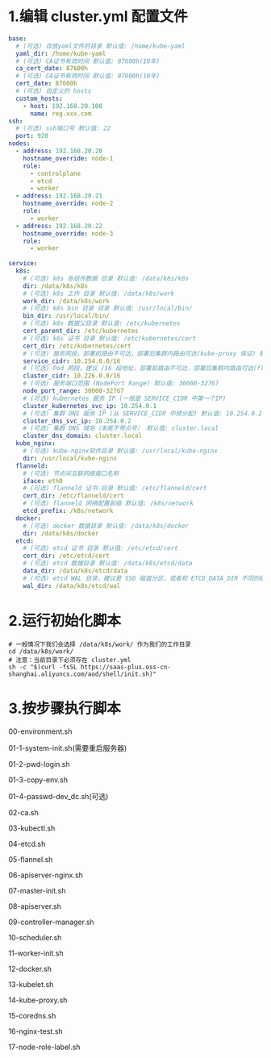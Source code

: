 # 1.编辑 cluster.yml 配置文件
```yaml
base:
  # (可选) 存放yaml文件的目录 默认值: /home/kube-yaml
  yaml_dir: /home/kube-yaml
  # (可选) CA证书有效时间 默认值: 87600h(10年)
  ca_cert_date: 87600h
  # (可选) CA证书有效时间 默认值: 87600h(10年)
  cert_date: 87600h
  # (可选) 自定义的 hosts
  custom_hosts:
    - host: 192.168.20.100
      name: reg.xxx.com
ssh:
  # (可选) ssh端口号 默认值: 22
  port: 920
nodes:
  - address: 192.168.20.20
    hostname_override: node-1
    role:
      - controlplane
      - etcd
      - worker
  - address: 192.168.20.21
    hostname_override: node-2
    role:
      - worker
  - address: 192.168.20.22
    hostname_override: node-3
    role:
      - worker
      
service:
  k8s:
    # (可选) k8s 各组件数据 目录 默认值: /data/k8s/k8s
    dir: /data/k8s/k8s
    # (可选) k8s 工作 目录 默认值: /data/k8s/work
    work_dir: /data/k8s/work
    # (可选) k8s bin 目录 目录 默认值: /usr/local/bin/
    bin_dir: /usr/local/bin/
    # (可选) k8s 数据父目录 默认值: /etc/kubernetes
    cert_parent_dir: /etc/kubernetes
    # (可选) k8s 证书 目录 默认值: /etc/kubernetes/cert
    cert_dir: /etc/kubernetes/cert
    # (可选) 服务网段，部署前路由不可达，部署后集群内路由可达(kube-proxy 保证) 默认值: 10.254.0.0/16
    service_cidr: 10.254.0.0/16
    # (可选) Pod 网段，建议 /16 段地址，部署前路由不可达，部署后集群内路由可达(flanneld 保证) 默认值: 10.226.0.0/16
    cluster_cidr: 10.226.0.0/16
    # (可选) 服务端口范围 (NodePort Range) 默认值: 30000-32767
    node_port_range: 30000-32767
    # (可选) kubernetes 服务 IP (一般是 SERVICE_CIDR 中第一个IP)
    cluster_kubernetes_svc_ip: 10.254.0.1
    # (可选) 集群 DNS 服务 IP (从 SERVICE_CIDR 中预分配) 默认值: 10.254.0.2
    cluster_dns_svc_ip: 10.254.0.2
    # (可选) 集群 DNS 域名（末尾不带点号） 默认值: cluster.local
    cluster_dns_domain: cluster.local
  kube_nginx:
    # (可选) kube-nginx软件目录 默认值: /usr/local/kube-nginx
    dir: /usr/local/kube-nginx
  flanneld:
    # (可选) 节点间互联网络接口名称
    iface: eth0
    # (可选) flanneld 证书 目录 默认值: /etc/flanneld/cert
    cert_dir: /etc/flanneld/cert
    # (可选) flanneld 网络配置前缀 默认值: /k8s/network
    etcd_prefix: /k8s/network
  docker:
    # (可选) docker 数据目录 默认值: /data/k8s/docker
    dir: /data/k8s/docker
  etcd:
    # (可选) etcd 证书 目录 默认值: /etc/etcd/cert
    cert_dir: /etc/etcd/cert
    # (可选) etcd 数据目录 默认值: /data/k8s/etcd/data
    data_dir: /data/k8s/etcd/data
    # (可选) etcd WAL 目录，建议是 SSD 磁盘分区，或者和 ETCD_DATA_DIR 不同的磁盘分区 默认值: /data/k8s/etcd/wal
    wal_dir: /data/k8s/etcd/wal
```

# 2.运行初始化脚本
```shell
# 一般情况下我们会选择 /data/k8s/work/ 作为我们的工作目录
cd /data/k8s/work/
# 注意：当前目录下必须存在 cluster.yml
sh -c "$(curl -fsSL https://saas-plus.oss-cn-shanghai.aliyuncs.com/aod/shell/init.sh)" 
```

# 3.按步骤执行脚本
00-environment.sh

01-1-system-init.sh(需要重启服务器)

01-2-pwd-login.sh

01-3-copy-env.sh

01-4-passwd-dev_dc.sh(可选)

02-ca.sh

03-kubectl.sh

04-etcd.sh

05-flannel.sh

06-apiserver-nginx.sh

07-master-init.sh

08-apiserver.sh

09-controller-manager.sh

10-scheduler.sh

11-worker-init.sh

12-docker.sh

13-kubelet.sh

14-kube-proxy.sh

15-coredns.sh

16-nginx-test.sh

17-node-role-label.sh
